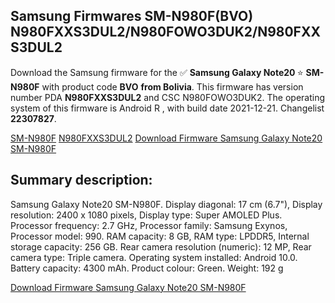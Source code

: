 <h2>Samsung Firmwares SM-N980F(BVO) N980FXXS3DUL2/N980FOWO3DUK2/N980FXXS3DUL2</h2>
Download the Samsung firmware for the ✅ <strong>Samsung Galaxy Note20 </strong> ⭐ <strong>SM-N980F</strong> with product code <strong>BVO</strong> <strong> from Bolivia</strong>. This firmware has version number PDA <strong>N980FXXS3DUL2</strong> and CSC N980FOWO3DUK2. The operating system of this firmware is Android R , with build date 2021-12-21. Changelist <strong>22307827</strong>.

[SM-N980F](https://samfirm.shop/samsung/model/SM-N980F)
[N980FXXS3DUL2](https://samfirm.shop/samsung/pda/N980FXXS3DUL2)
[Download Firmware Samsung Galaxy Note20 SM-N980F](https://samfirm.shop/samsung/firmware/483972)
<h2>Summary description:</h2>
<p>Samsung Galaxy Note20 SM-N980F. Display diagonal: 17 cm (6.7"), Display resolution: 2400 x 1080 pixels, Display type: Super AMOLED Plus. Processor frequency: 2.7 GHz, Processor family: Samsung Exynos, Processor model: 990. RAM capacity: 8 GB, RAM type: LPDDR5, Internal storage capacity: 256 GB. Rear camera resolution (numeric): 12 MP, Rear camera type: Triple camera. Operating system installed: Android 10.0. Battery capacity: 4300 mAh. Product colour: Green. Weight: 192 g</p>


[Download Firmware Samsung Galaxy Note20 SM-N980F](https://samfirm.shop/samsung/firmware/483972)

